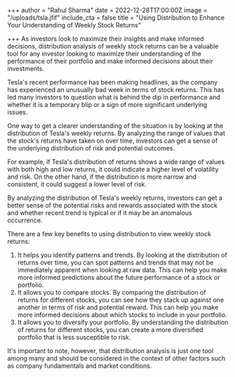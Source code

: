 +++
author = "Rahul Sharma"
date = 2022-12-28T17:00:00Z
image = "/uploads/tsla.jfif"
include_cta = false
title = "Using Distribution to Enhance Your Understanding of Weekly Stock Returns"

+++
As investors look to maximize their insights and make informed decisions, distribution analysis of weekly stock returns can be a valuable tool for any investor looking to maximize their understanding of the performance of their portfolio and make informed decisions about their investments.

Tesla's recent performance has been making headlines, as the company has experienced an unusually bad week in terms of stock returns. This has led many investors to question what is behind the dip in performance and whether it is a temporary blip or a sign of more significant underlying issues.

One way to get a clearer understanding of the situation is by looking at the distribution of Tesla's weekly returns. By analyzing the range of values that the stock's returns have taken on over time, investors can get a sense of the underlying distribution of risk and potential outcomes.

For example, if Tesla's distribution of returns shows a wide range of values with both high and low returns, it could indicate a higher level of volatility and risk. On the other hand, if the distribution is more narrow and consistent, it could suggest a lower level of risk.

By analyzing the distribution of Tesla's weekly returns, investors can get a better sense of the potential risks and rewards associated with the stock and whether recent trend is typical or if it may be an anomalous occurrence.

There are a few key benefits to using distribution to view weekly stock returns:

1. It helps you identify patterns and trends. By looking at the distribution of returns over time, you can spot patterns and trends that may not be immediately apparent when looking at raw data. This can help you make more informed predictions about the future performance of a stock or portfolio.
2. It allows you to compare stocks. By comparing the distribution of returns for different stocks, you can see how they stack up against one another in terms of risk and potential reward. This can help you make more informed decisions about which stocks to include in your portfolio.
3. It allows you to diversify your portfolio. By understanding the distribution of returns for different stocks, you can create a more diversified portfolio that is less susceptible to risk.

 It's important to note, however, that distribution analysis is just one tool among many and should be considered in the context of other factors such as company fundamentals and market conditions.
